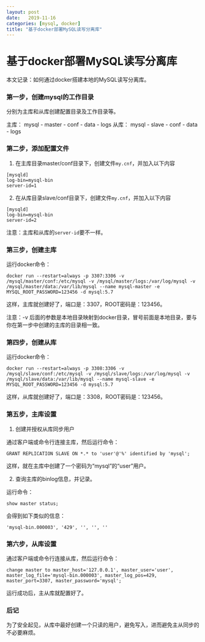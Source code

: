 ```yaml
---
layout: post
date:   2019-11-16
categories: [mysql, docker]
title: "基于docker部署MySQL读写分离库"
---
```


# 基于docker部署MySQL读写分离库

本文记录：如何通过docker搭建本地的MySQL读写分离库。

### 第一步，创建mysql的工作目录

分别为主库和从库创建配置目录及工作目录等。

主库：
	mysql
		- master
			- conf
			- data
			- logs
从库：
	mysql
		- slave
			- conf
			- data
			- logs
		
### 第二步，添加配置文件

1. 在主库目录master/conf目录下，创建文件```my.cnf```，并加入以下内容

```
[mysqld]
log-bin=mysql-bin
server-id=1
```

2. 在从库目录slave/conf目录下，创建文件```my.cnf```，并加入以下内容

```
[mysqld]
log-bin=mysql-bin
server-id=2
```

注意：主库和从库的```server-id```要不一样。

### 第三步，创建主库

运行docker命令：

```
docker run --restart=always -p 3307:3306 -v /mysql/master/conf:/etc/mysql -v /mysql/master/logs:/var/log/mysql -v /mysql/master/data:/var/lib/mysql --name mysql-master -e MYSQL_ROOT_PASSWORD=123456 -d mysql:5.7 
```

这样，主库就创建好了，端口是：3307，ROOT密码是：123456。

注意：-v 后面的参数是本地目录映射到docker目录，冒号前面是本地目录，要与你在第一步中创建的主库的目录相一致。

### 第四步，创建从库

运行docker命令：

```
docker run --restart=always -p 3308:3306 -v /mysql/slave/conf:/etc/mysql -v /mysql/slave/logs:/var/log/mysql -v /mysql/slave/data:/var/lib/mysql --name mysql-slave -e MYSQL_ROOT_PASSWORD=123456 -d mysql:5.7
```

这样，从库就创建好了，端口是：3308，ROOT密码是：123456。

### 第五步，主库设置

1. 创建并授权从库同步用户

通过客户端或命令行连接主库，然后运行命令：

```
GRANT REPLICATION SLAVE ON *.* to 'user'@'%' identified by 'mysql';
```

这样，就在主库中创建了一个密码为“mysql”的“user”用户。

2. 查询主库的binlog信息，并记录。

运行命令：

```
show master status;
```

会得到如下类似的信息：

```
'mysql-bin.000003', '429', '', '', ''
```

### 第六步，从库设置

通过客户端或命令行连接从库，然后运行命令：

```
change master to master_host='127.0.0.1', master_user='user', master_log_file='mysql-bin.000003', master_log_pos=429, master_port=3307, master_password='mysql';
``` 

运行成功后，主从库就配置好了。

### 后记

为了安全起见，从库中最好创建一个只读的用户，避免写入，进而避免主从同步的不必要麻烦。